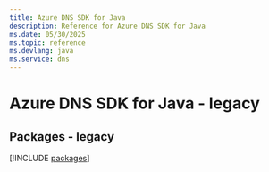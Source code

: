 ```yaml
---
title: Azure DNS SDK for Java
description: Reference for Azure DNS SDK for Java
ms.date: 05/30/2025
ms.topic: reference
ms.devlang: java
ms.service: dns
---
```

# Azure DNS SDK for Java - legacy
## Packages - legacy
[!INCLUDE [packages](dns-index.md)]